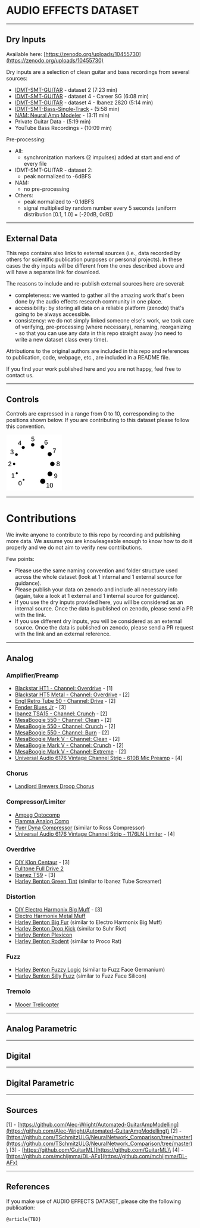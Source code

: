 # AUDIO EFFECTS DATASET

---
## Dry Inputs

Available here: [https://zenodo.org/uploads/10455730](https://zenodo.org/uploads/10455730)

Dry inputs are a selection of clean guitar and bass recordings from several sources:

- [IDMT-SMT-GUITAR](https://www.idmt.fraunhofer.de/en/publications/datasets/guitar.html) - dataset 2 (7:23 min)
- [IDMT-SMT-GUITAR](https://www.idmt.fraunhofer.de/en/publications/datasets/guitar.html) - dataset 4 - Career SG (6:08 min)
- [IDMT-SMT-GUITAR](https://www.idmt.fraunhofer.de/en/publications/datasets/guitar.html) - dataset 4 - Ibanez 2820 (5:14 min)
- [IDMT-SMT-Bass-Single-Track](https://www.idmt.fraunhofer.de/en/publications/datasets/bass_lines.html) - (5:58 min)
- [NAM: Neural Amp Modeler](https://github.com/sdatkinson/neural-amp-modeler?tab=readme-ov-file#download-audio-files) - (3:11 min)
- Private Guitar Data - (5:19 min)
- YouTube Bass Recordings - (10:09 min)

Pre-processing:

- All:
  - synchronization markers (2 impulses) added at start and end of every file
- IDMT-SMT-GUITAR - dataset 2:
  - peak normalized to -6dBFS
- NAM:
  - no pre-processing
- Others:
  - peak normalized to -0.1dBFS
  - signal multiplied by random number every 5 seconds (uniform distribution [0.1, 1.0] = [-20dB, 0dB])

---
## External Data

This repo contains also links to external sources (i.e., data recorded by others for scientific publication purposes or personal projects). In these cases the dry inputs will be different from the ones described above and will have a separate link for download.

The reasons to include and re-publish external sources here are several:
- completeness: we wanted to gather all the amazing work that's been done by the audio effects research community in one place.
- accessibility: by storing all data on a reliable platform (zenodo) that's going to be always accessible.
- consistency: we do not simply linked someone else's work, we took care of verifying, pre-processing (where necessary), renaming, reorganizing - so that you can use any data in this repo straight away (no need to write a new dataset class every time).

Attributions to the original authors are included in this repo and references to publication, code, webpage, etc., are included in a README file.

If you find your work published here and you are not happy, feel free to contact us.

---
## Controls

Controls are expressed in a range from 0 to 10, corresponding to the positions shown below. If you are contributing to this dataset please follow this convention.

<img src="knob.png" width="150">

---
# Contributions

We invite anyone to contribute to this repo by recording and publishing more data. We assume you are knowleageable enough to know how to do it properly and we do not aim to verify new contributions.

Few points:
- Please use the same naming convention and folder structure used across the whole dataset (look at 1 internal and 1 external source for guidance).
- Please publish your data on zenodo and include all necessary info (again, take a look at 1 external and 1 internal source for guidance).
- If you use the dry inputs provided here, you will be considered as an internal source. Once the data is published on zenodo, please send a PR with the link.
- If you use different dry inputs, you will be considered as an external source. Once the data is published on zenodo, please send a PR request with the link and an external reference.

---
## Analog

### Amplifier/Preamp
- [Blackstar HT1 - Channel: Overdrive](https://zenodo.org/uploads/10794425) - [1]
- [Blackstar HT5 Metal - Channel: Overdrive](https://zenodo.org/uploads/10796501) - [2] 
- [Engl Retro Tube 50 - Channel: Drive](https://zenodo.org/uploads/10796525) - [2]
- [Fender Blues Jr](https://zenodo.org/uploads/10797977) - [3]
- [Ibanez TSA15 - Channel: Crunch](https://zenodo.org/uploads/10796536) - [2]
- [MesaBoogie 550 - Channel: Clean](https://zenodo.org/uploads/10796557) - [2]
- [MesaBoogie 550 - Channel: Crunch](https://zenodo.org/uploads/10796819) - [2]
- [MesaBoogie 550 - Channel: Burn](https://zenodo.org/uploads/10796547) - [2]
- [MesaBoogie Mark V - Channel: Clean](https://zenodo.org/uploads/10796829) - [2]
- [MesaBoogie Mark V - Channel: Crunch](https://zenodo.org/uploads/10796841) - [2]
- [MesaBoogie Mark V - Channel: Extreme](https://zenodo.org/uploads/10796864) - [2]
- [Universal Audio 6176 Vintage Channel Strip - 610B Mic Preamp](https://zenodo.org/uploads/10798111) - [4]
 
### Chorus
- [Landlord Brewers Droop Chorus](https://zenodo.org/uploads/10796408)

### Compressor/Limiter
- [Ampeg Optocomp](https://zenodo.org/uploads/10465454)
- [Flamma Analog Comp](https://zenodo.org/uploads/10794703)
- [Yuer Dyna Compressor](https://zenodo.org/uploads/10796426) (similar to Ross Compressor)
- [Universal Audio 6176 Vintage Channel Strip - 1176LN Limiter](https://zenodo.org/uploads/10798151) - [4]


### Overdrive
- [DIY Klon Centaur](https://zenodo.org/uploads/10797932) - [3]
- [Fulltone Full Drive 2](https://zenodo.org/uploads/10794615)
- [Ibanez TS9](https://zenodo.org/uploads/10797988) - [3]
- [Harley Benton Green Tint](https://zenodo.org/uploads/10796333) (similar to Ibanez Tube Screamer)

### Distortion
- [DIY Electro Harmonix Big Muff](https://zenodo.org/uploads/10797916) - [3]
- [Electro Harmonix Metal Muff](https://zenodo.org/uploads/10794659)
- [Harley Benton Big Fur](https://zenodo.org/uploads/10794737) (similar to Electro Harmonix Big Muff)
- [Harley Benton Drop Kick](https://zenodo.org/uploads/10794776) (similar to Suhr Riot)
- [Harley Benton Plexicon](https://zenodo.org/uploads/10796359)
- [Harley Benton Rodent](https://zenodo.org/uploads/10796378) (similar to Proco Rat)

### Fuzz
- [Harley Benton Fuzzy Logic](https://zenodo.org/uploads/10796322) (similar to Fuzz Face Germanium)
- [Harley Benton Silly Fuzz](https://zenodo.org/uploads/10796394) (similar to Fuzz Face Silicon)

### Tremolo
- [Mooer Trelicopter](https://zenodo.org/uploads/10796416)

---
## Analog Parametric

---
## Digital

---
## Digital Parametric

---
## Sources

[1] - [https://github.com/Alec-Wright/Automated-GuitarAmpModelling](https://github.com/Alec-Wright/Automated-GuitarAmpModelling)\
[2] - [https://github.com/TSchmitzULG/NeuralNetwork_Comparison/tree/master](https://github.com/TSchmitzULG/NeuralNetwork_Comparison/tree/master)\
[3] - [https://github.com/GuitarML](https://github.com/GuitarML)\
[4] - [https://github.com/mchijmma/DL-AFx](https://github.com/mchijmma/DL-AFx)

---
## References

If you make use of AUDIO EFFECTS DATASET, please cite the following publication:

```
@article{TBD}
```
